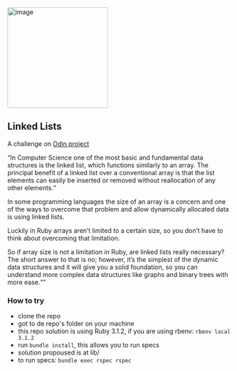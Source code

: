 <img width="226" alt="image" src="https://user-images.githubusercontent.com/26731448/188519846-a027234f-8008-40cb-8b22-87a233650de0.png">

## Linked Lists

A challenge on [Odin project](https://www.theodinproject.com/lessons/ruby-linked-lists)


<q>In Computer Science one of the most basic and fundamental data structures is the linked list, which functions similarly to an array. The principal benefit of a linked list over a conventional array is that the list elements can easily be inserted or removed without reallocation of any other elements.

In some programming languages the size of an array is a concern and one of the ways to overcome that problem and allow dynamically allocated data is using linked lists.

Luckily in Ruby arrays aren’t limited to a certain size, so you don’t have to think about overcoming that limitation.

So if array size is not a limitation in Ruby, are linked lists really necessary? The short answer to that is no; however, it’s the simplest of the dynamic data structures and it will give you a solid foundation, so you can understand more complex data structures like graphs and binary trees with more ease.<q>


### How to try

- clone the repo
- got to de repo's folder on your machine
- this repo solution is using Ruby 3.1.2, if you are using rbenv: `rbenv local 3.1.2`
- run `bundle install`, this allows you to run specs
- solution propoused is at lib/
- to run specs: `bundle exec rspec rspec`
